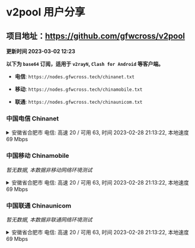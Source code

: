 # v2pool 用户分享
## 项目地址：<https://github.com/gfwcross/v2pool>
**更新时间 2023-03-02 12:23**


**以下为 `base64` 订阅，适用于 `v2rayN`, `Clash for Android` 等客户端。**

- **电信**: `https://nodes.gfwcross.tech/chinanet.txt`

- **移动**: `https://nodes.gfwcross.tech/chinamobile.txt`

- **联通**: `https://nodes.gfwcross.tech/chinaunicom.txt`


### 中国电信 Chinanet
<details><summary>安徽省合肥市 电信: 高速 20 / 可用 63, 时间 2023-02-28 21:13:22, 本地速度 69 Mbps</summary><p>可用节点订阅：https://transfer.sh/F3pv6N/running.txt<br>高速节点订阅：https://transfer.sh/JLbCUB/good.txt<br>低延迟节点订阅：https://transfer.sh/EecFVV/low_delay.txt</p></details>
<p></p>

### 中国移动 Chinamobile
<i>暂无数据, 本数据非移动网络环境测试</i>
<details><summary>安徽省合肥市 电信: 高速 20 / 可用 63, 时间 2023-02-28 21:13:22, 本地速度 69 Mbps</summary><p>可用节点订阅：https://transfer.sh/F3pv6N/running.txt<br>高速节点订阅：https://transfer.sh/JLbCUB/good.txt<br>低延迟节点订阅：https://transfer.sh/EecFVV/low_delay.txt</p></details>
<p></p>

### 中国联通 Chinaunicom
<i>暂无数据, 本数据非联通网络环境测试</i>
<details><summary>安徽省合肥市 电信: 高速 20 / 可用 63, 时间 2023-02-28 21:13:22, 本地速度 69 Mbps</summary><p>可用节点订阅：https://transfer.sh/F3pv6N/running.txt<br>高速节点订阅：https://transfer.sh/JLbCUB/good.txt<br>低延迟节点订阅：https://transfer.sh/EecFVV/low_delay.txt</p></details>
<p></p>